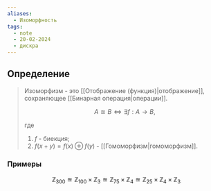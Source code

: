 ```yaml
---
aliases: 
  - Изоморфность
tags:
  - note
  - 20-02-2024
  - дискра
---
```


## Определение

> Изоморфизм - это [[Отображение (функция)|отображение]], сохраняющее [[Бинарная операция|операции]].
> 
> $$A\approxeq B \iff \exists f:A\to B,$$
> 
> где 
> 
> 1) $f$ - биекция;
> 2) $f(x+y) = f(x)\oplus f(y)$ - [[Гомоморфизм|гомоморфизм]].


### Примеры

$$\mathbb{Z}_{300} \approxeq \mathbb{Z}_{100}\times \mathbb{Z}_{3}\approxeq \mathbb{Z}_{75}\times \mathbb{Z}_{4}\approxeq \mathbb{Z}_{25}\times \mathbb{Z}_{4}\times \mathbb{Z}_{3}$$
